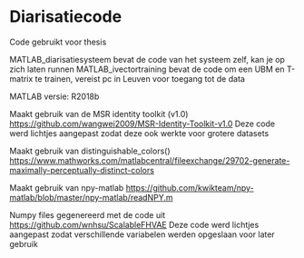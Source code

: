 # Diarisatiecode
Code gebruikt voor thesis

MATLAB_diarisatiesysteem bevat de code van het systeem zelf, kan je op zich laten runnen
MATLAB_ivectortraining bevat de code om een UBM en T-matrix te trainen, vereist pc in Leuven voor toegang tot de data

MATLAB versie: R2018b

Maakt gebruik van de MSR identity toolkit (v1.0)
https://github.com/wangwei2009/MSR-Identity-Toolkit-v1.0
Deze code werd lichtjes aangepast zodat deze ook werkte voor grotere datasets

Maakt gebruik van distinguishable_colors()
https://www.mathworks.com/matlabcentral/fileexchange/29702-generate-maximally-perceptually-distinct-colors

Maakt gebruik van npy-matlab
https://github.com/kwikteam/npy-matlab/blob/master/npy-matlab/readNPY.m

Numpy files gegenereerd met de code uit
https://github.com/wnhsu/ScalableFHVAE
Deze code werd lichtjes aangepast zodat verschillende variabelen werden opgeslaan voor later gebruik
